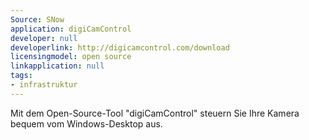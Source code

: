 ```yaml
---
Source: SNow
application: digiCamControl
developer: null
developerlink: http://digicamcontrol.com/download
licensingmodel: open source
linkapplication: null
tags:
- infrastruktur
---
```

Mit dem Open-Source-Tool "digiCamControl" steuern Sie Ihre Kamera bequem vom Windows-Desktop aus.
